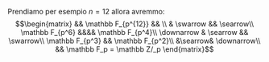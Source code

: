 Prendiamo per esempio $n = 12$ allora avremmo: 
$$\begin{matrix}
&& \mathbb F_{p^{12}} && \\
& \swarrow && \searrow\\
\mathbb F_{p^6} &&&& \mathbb F_{p^4}\\
\downarrow & \searrow && \swarrow\\
\mathbb F_{p^3} && \mathbb F_{p^2}\\
 &\searrow& \downarrow\\
&& \mathbb F_p = \mathbb Z/_p
\end{matrix}$$